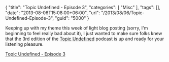 {
	"title": "Topic Undefined - Episode 3",
	"categories": [
		"Misc"
	],
	"tags": [],
	"date": "2013-08-06T15:08:00+06:00",
	"url": "/2013/08/06/Topic-Undefined-Episode-3",
	"guid": "5000"
}

Keeping up with my theme this week of light blog posting (sorry, I'm beginning to feel really bad about it), I just wanted to make sure folks knew that the 3rd edition of the <a href="http://flippinawesome.org/topic-undefined/">Topic Undefined</a> podcast is up and ready for your listening pleasure. 

<a href="http://flippinawesome.org/topic-undefined/topic-undefined-episode-3/">Topic Undefined - Episode 3</a>
